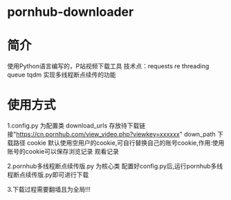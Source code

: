 # pornhub-downloader

# 简介
使用Python语言编写的，P站视频下载工具
技术点：requests re threading queue tqdm
实现多线程断点续传的功能

# 使用方式
1.config.py 为配置类
  download_urls  存放待下载链接"https://cn.pornhub.com/view_video.php?viewkey=xxxxxx"
  down_path  下载路径
  cookie 默认使用空用户的cookie,可自行替换自己的账号cookie,作用:使用账号的cookie可以保存浏览记录 观看记录

2.pornhub多线程断点续传版.py 为核心类
  配置好config.py后,运行pornhub多线程断点续传版.py即可进行下载

3.下载过程需要翻墙且为全局!!!
